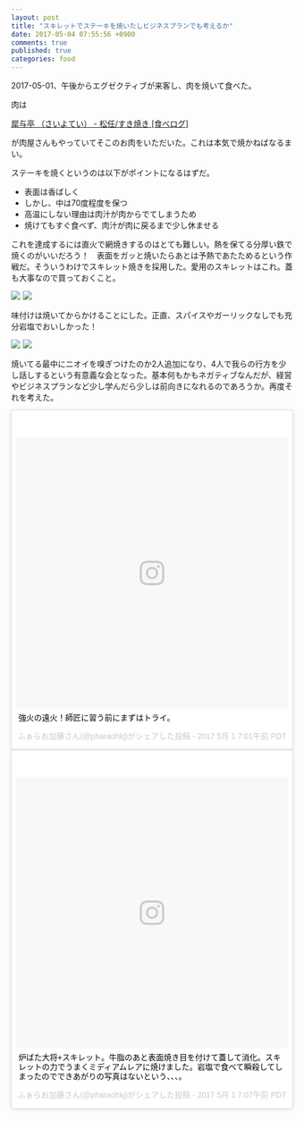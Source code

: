 ```yaml
---
layout: post
title: "スキレットでステーキを焼いたしビジネスプランでも考えるか"
date: 2017-05-04 07:55:56 +0900
comments: true
published: true
categories: food
---
```


2017-05-01、午後からエグゼクティブが来客し、肉を焼いて食べた。

肉は

[犀与亭 （さいよてい） - 松任/すき焼き [食べログ]](https://tabelog.com/ishikawa/A1702/A170203/17004864/)

が肉屋さんもやっていてそこのお肉をいただいた。これは本気で焼かねばなるまい。

ステーキを焼くというのは以下がポイントになるはずだ。

- 表面は香ばしく
- しかし、中は70度程度を保つ
- 高温にしない理由は肉汁が肉からでてしまうため
- 焼けてもすぐ食べず、肉汁が肉に戻るまで少し休ませる

これを達成するには直火で網焼きするのはとても難しい。熱を保てる分厚い鉄で焼くのがいいだろう！　表面をガッと焼いたらあとは予熱であたためるという作戦だ。そういうわけでスキレット焼きを採用した。愛用のスキレットはこれ。蓋も大事なので買っておくこと。


<a href="https://www.amazon.co.jp/gp/product/B016ZTLQES/ref=as_li_ss_il?ie=UTF8&th=1&linkCode=li3&tag=pharaohkj-22&linkId=bfe8e43b28d2676c81aab37868b56ab8" target="_blank"><img border="0" src="//ws-fe.amazon-adsystem.com/widgets/q?_encoding=UTF8&ASIN=B016ZTLQES&Format=_SL250_&ID=AsinImage&MarketPlace=JP&ServiceVersion=20070822&WS=1&tag=pharaohkj-22" ></a><img src="https://ir-jp.amazon-adsystem.com/e/ir?t=pharaohkj-22&l=li3&o=9&a=B016ZTLQES" width="1" height="1" border="0" alt="" style="border:none !important; margin:0px !important;" /> <a href="https://www.amazon.co.jp/gp/product/B017CVCJW6/ref=as_li_ss_il?ie=UTF8&th=1&linkCode=li3&tag=pharaohkj-22&linkId=3e01c3733b76897b71ce64beb07e9196" target="_blank"><img border="0" src="//ws-fe.amazon-adsystem.com/widgets/q?_encoding=UTF8&ASIN=B017CVCJW6&Format=_SL250_&ID=AsinImage&MarketPlace=JP&ServiceVersion=20070822&WS=1&tag=pharaohkj-22" ></a><img src="https://ir-jp.amazon-adsystem.com/e/ir?t=pharaohkj-22&l=li3&o=9&a=B017CVCJW6" width="1" height="1" border="0" alt="" style="border:none !important; margin:0px !important;" />

味付けは焼いてからかけることにした。正直、スパイスやガーリックなしでも充分岩塩でおいしかった！

<a href="https://www.amazon.co.jp/STAR-OF-SPICE-%E3%83%92%E3%83%9E%E3%83%A9%E3%83%A4%E3%83%94%E3%83%B3%E3%82%AF%E3%82%BD%E3%83%AB%E3%83%88/dp/B01MRN29JI/ref=as_li_ss_il?ie=UTF8&qid=1493853169&sr=8-18&keywords=%E3%83%92%E3%83%9E%E3%83%A9%E3%83%A4%E3%80%80%E5%B2%A9%E5%A1%A9+%E3%83%9F%E3%83%AB&linkCode=li3&tag=pharaohkj-22&linkId=3289fba5c8da800b68b290368356f77d" target="_blank"><img border="0" src="//ws-fe.amazon-adsystem.com/widgets/q?_encoding=UTF8&ASIN=B01MRN29JI&Format=_SL250_&ID=AsinImage&MarketPlace=JP&ServiceVersion=20070822&WS=1&tag=pharaohkj-22" ></a><img src="https://ir-jp.amazon-adsystem.com/e/ir?t=pharaohkj-22&l=li3&o=9&a=B01MRN29JI" width="1" height="1" border="0" alt="" style="border:none !important; margin:0px !important;" /> <a href="https://www.amazon.co.jp/S-B-%E3%82%A8%E3%82%B9%E3%83%93%E3%83%BC-%E3%83%9E%E3%82%B8%E3%83%83%E3%82%AF%E3%82%AC%E3%83%BC%E3%83%AA%E3%83%83%E3%82%AF%E3%82%BD%E3%83%AB%E3%83%88-70g/dp/B00XLAL8V6/ref=as_li_ss_il?ie=UTF8&qid=1493853230&sr=8-20&keywords=%E3%82%AC%E3%83%BC%E3%83%AA%E3%83%83%E3%82%AF%E3%80%80%E3%82%BD%E3%83%AB%E3%83%88&linkCode=li3&tag=pharaohkj-22&linkId=d3b7bcc8ab4ecfbc90373e90b2efe06b" target="_blank"><img border="0" src="//ws-fe.amazon-adsystem.com/widgets/q?_encoding=UTF8&ASIN=B00XLAL8V6&Format=_SL250_&ID=AsinImage&MarketPlace=JP&ServiceVersion=20070822&WS=1&tag=pharaohkj-22" ></a><img src="https://ir-jp.amazon-adsystem.com/e/ir?t=pharaohkj-22&l=li3&o=9&a=B00XLAL8V6" width="1" height="1" border="0" alt="" style="border:none !important; margin:0px !important;" />


焼いてる最中にニオイを嗅ぎつけたのか2人追加になり、4人で我らの行方を少し話しするという有意義な会となった。基本何もかもネガティブなんだが、経営やビジネスプランなど少し学んだら少しは前向きになれるのであろうか。再度それを考えた。


<blockquote class="instagram-media" data-instgrm-captioned data-instgrm-version="7" style=" background:#FFF; border:0; border-radius:3px; box-shadow:0 0 1px 0 rgba(0,0,0,0.5),0 1px 10px 0 rgba(0,0,0,0.15); margin: 1px; max-width:658px; padding:0; width:99.375%; width:-webkit-calc(100% - 2px); width:calc(100% - 2px);"><div style="padding:8px;"> <div style=" background:#F8F8F8; line-height:0; margin-top:40px; padding:50.0% 0; text-align:center; width:100%;"> <div style=" background:url(data:image/png;base64,iVBORw0KGgoAAAANSUhEUgAAACwAAAAsCAMAAAApWqozAAAABGdBTUEAALGPC/xhBQAAAAFzUkdCAK7OHOkAAAAMUExURczMzPf399fX1+bm5mzY9AMAAADiSURBVDjLvZXbEsMgCES5/P8/t9FuRVCRmU73JWlzosgSIIZURCjo/ad+EQJJB4Hv8BFt+IDpQoCx1wjOSBFhh2XssxEIYn3ulI/6MNReE07UIWJEv8UEOWDS88LY97kqyTliJKKtuYBbruAyVh5wOHiXmpi5we58Ek028czwyuQdLKPG1Bkb4NnM+VeAnfHqn1k4+GPT6uGQcvu2h2OVuIf/gWUFyy8OWEpdyZSa3aVCqpVoVvzZZ2VTnn2wU8qzVjDDetO90GSy9mVLqtgYSy231MxrY6I2gGqjrTY0L8fxCxfCBbhWrsYYAAAAAElFTkSuQmCC); display:block; height:44px; margin:0 auto -44px; position:relative; top:-22px; width:44px;"></div></div> <p style=" margin:8px 0 0 0; padding:0 4px;"> <a href="https://www.instagram.com/p/BTjWaLshK9v/" style=" color:#000; font-family:Arial,sans-serif; font-size:14px; font-style:normal; font-weight:normal; line-height:17px; text-decoration:none; word-wrap:break-word;" target="_blank">強火の遠火！師匠に習う前にまずはトライ。</a></p> <p style=" color:#c9c8cd; font-family:Arial,sans-serif; font-size:14px; line-height:17px; margin-bottom:0; margin-top:8px; overflow:hidden; padding:8px 0 7px; text-align:center; text-overflow:ellipsis; white-space:nowrap;">ふぁらお加藤さん(@pharaohkj)がシェアした投稿 - <time style=" font-family:Arial,sans-serif; font-size:14px; line-height:17px;" datetime="2017-05-01T14:01:58+00:00">2017 5月 1 7:01午前 PDT</time></p></div></blockquote> <script async defer src="//platform.instagram.com/en_US/embeds.js"></script>

<blockquote class="instagram-media" data-instgrm-captioned data-instgrm-version="7" style=" background:#FFF; border:0; border-radius:3px; box-shadow:0 0 1px 0 rgba(0,0,0,0.5),0 1px 10px 0 rgba(0,0,0,0.15); margin: 1px; max-width:658px; padding:0; width:99.375%; width:-webkit-calc(100% - 2px); width:calc(100% - 2px);"><div style="padding:8px;"> <div style=" background:#F8F8F8; line-height:0; margin-top:40px; padding:50.0% 0; text-align:center; width:100%;"> <div style=" background:url(data:image/png;base64,iVBORw0KGgoAAAANSUhEUgAAACwAAAAsCAMAAAApWqozAAAABGdBTUEAALGPC/xhBQAAAAFzUkdCAK7OHOkAAAAMUExURczMzPf399fX1+bm5mzY9AMAAADiSURBVDjLvZXbEsMgCES5/P8/t9FuRVCRmU73JWlzosgSIIZURCjo/ad+EQJJB4Hv8BFt+IDpQoCx1wjOSBFhh2XssxEIYn3ulI/6MNReE07UIWJEv8UEOWDS88LY97kqyTliJKKtuYBbruAyVh5wOHiXmpi5we58Ek028czwyuQdLKPG1Bkb4NnM+VeAnfHqn1k4+GPT6uGQcvu2h2OVuIf/gWUFyy8OWEpdyZSa3aVCqpVoVvzZZ2VTnn2wU8qzVjDDetO90GSy9mVLqtgYSy231MxrY6I2gGqjrTY0L8fxCxfCBbhWrsYYAAAAAElFTkSuQmCC); display:block; height:44px; margin:0 auto -44px; position:relative; top:-22px; width:44px;"></div></div> <p style=" margin:8px 0 0 0; padding:0 4px;"> <a href="https://www.instagram.com/p/BTjW_54hTzO/" style=" color:#000; font-family:Arial,sans-serif; font-size:14px; font-style:normal; font-weight:normal; line-height:17px; text-decoration:none; word-wrap:break-word;" target="_blank">炉ばた大将+スキレット。牛脂のあと表面焼き目を付けて蓋して消化。スキレットの力でうまくミディアムレアに焼けました。岩塩で食べて瞬殺してしまったのでできあがりの写真はないという、、、。</a></p> <p style=" color:#c9c8cd; font-family:Arial,sans-serif; font-size:14px; line-height:17px; margin-bottom:0; margin-top:8px; overflow:hidden; padding:8px 0 7px; text-align:center; text-overflow:ellipsis; white-space:nowrap;">ふぁらお加藤さん(@pharaohkj)がシェアした投稿 - <time style=" font-family:Arial,sans-serif; font-size:14px; line-height:17px;" datetime="2017-05-01T14:07:07+00:00">2017 5月 1 7:07午前 PDT</time></p></div></blockquote> <script async defer src="//platform.instagram.com/en_US/embeds.js"></script>
